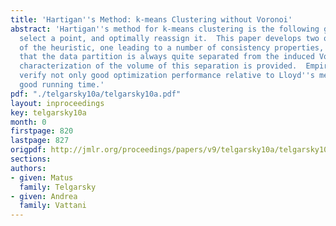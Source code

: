 ```yaml
---
title: 'Hartigan''s Method: k-means Clustering without Voronoi'
abstract: 'Hartigan''s method for k-means clustering is the following greedy heuristic:
  select a point, and optimally reassign it.  This paper develops two other formulations
  of the heuristic, one leading to a number of consistency properties, the other showing
  that the data partition is always quite separated from the induced Voronoi partition.  A
  characterization of the volume of this separation is provided.  Empirical tests
  verify not only good optimization performance relative to Lloyd''s method, but also
  good running time.'
pdf: "./telgarsky10a/telgarsky10a.pdf"
layout: inproceedings
key: telgarsky10a
month: 0
firstpage: 820
lastpage: 827
origpdf: http://jmlr.org/proceedings/papers/v9/telgarsky10a/telgarsky10a.pdf
sections: 
authors:
- given: Matus
  family: Telgarsky
- given: Andrea
  family: Vattani
---
```

